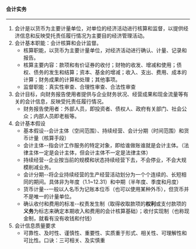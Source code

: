 #### 会计实务

------

1. 会计是以货币为主要计量单位，对单位的经济活动进行核算和监督，以提供经济信息和反映受托责任履行情况为主要目的经济管理活动。
2. 会计基本职能：会计核算和会计监督。
   - 核算职能，以货币为主要计量单位，对经济活动进行确认、计量、记录和报告。
   - 核算主要内容：款项和有价证券的收付；财物的收发、增减和使用；债权、债务的发生和结算；资本、基金的增减；收入、支出、费用、成本的计算；财务成果的计算和处理；其他事项。
   - 监督职能：真实性审查、合理性审查、合法性审查
3. 会计目标，向财务报告使用者提供与企业财务状况、经营成果和现金流量等有关的会计信息，反映受托责任履行情况。
   - 财务报告使用者：外部人员，即投资者、债权人、政府有关部门、社会公众；内部人员即老板等。
4. 会计基本假设
   - 基本假设--会计主体（空间范围）、持续经营、会计分期（时间范围）和货币计量（核算手段）
   - 会计主体--指会计工作服务的特定对象，即给谁做账谁就是会计主体。（法律主体一定是会计主体，但会计主体不一定是法律主体）
   - 持续经营--企业按当前的规模和状态持续经营下去，不会停业，不会大规模削减业务。
   - 会计分期--将企业持续经营的生产经营活动划分为一个个连续的、长短相同的期间。具体非为年度（1.1~12.31）和中期（半年度、季度和月度）
   - 货币计量--一般以人名币为记账本位币（也可以使用某种外币），但货币并不是唯一的计量单位。
   - 确认收付和费用的标准--权责发生制（取得收取款项的**权利**或支付款项的**义务**为标志来确定本期收入和费用的会计核算基础）；收付实现制（也称现金制，就看有没有收钱和付钱）
5. 会计信息质量要求
   - 可靠性、及时性、谨慎性、重要性、实质重于形式、相关性、可理解性和可比性。口诀：三可相关、及实慎重